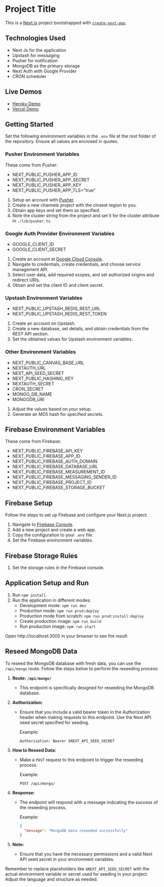# Project Title

This is a [Next.js](https://nextjs.org/) project bootstrapped with [`create-next-app`](https://github.com/vercel/next.js/tree/canary/packages/create-next-app).

## Technologies Used

- Next Js for the application
- Upstash for messaging
- Pusher for notification
- MongoDB as the primary storage
- Next Auth with Google Provider
- CRON scheduler

## Live Demos

- [Heroku Demo](https://unigrow-a732c2389a03.herokuapp.com/)
- [Vercel Demo](https://unigrow.vercel.app/)

## Getting Started

Set the following environment variables in the `.env` file at the root folder of the repository. Ensure all values are enclosed in quotes.

### Pusher Environment Variables

These come from Pusher:

- NEXT_PUBLIC_PUSHER_APP_ID
- NEXT_PUBLIC_PUSHER_APP_SECRET
- NEXT_PUBLIC_PUSHER_APP_KEY
- NEXT_PUBLIC_PUSHER_APP_TLS="true"

1. Setup an account with [Pusher](https://www.pusher.com/).
2. Create a new channels project with the closest region to you.
3. Obtain app keys and set them as specified.
4. Note the cluster string from the project and set it for the cluster attribute in `./lib/pusher.ts`.

### Google Auth Provider Environment Variables

- GOOGLE_CLIENT_ID
- GOOGLE_CLIENT_SECRET

1. Create an account at [Google Cloud Console](https://console.cloud.google.com/apis/dashboard).
2. Navigate to credentials, create credentials, and choose service management API.
3. Select user data, add required scopes, and set authorized origins and redirect URIs.
4. Obtain and set the client ID and client secret.

### Upstash Environment Variables

- NEXT_PUBLIC_UPSTASH_REDIS_REST_URL
- NEXT_PUBLIC_UPSTASH_REDIS_REST_TOKEN

1. Create an account on Upstash.
2. Create a new database, set details, and obtain credentials from the REST API section.
3. Set the obtained values for Upstash environment variables.

### Other Environment Variables

- NEXT_PUBLIC_CANVAS_BASE_URL
- NEXTAUTH_URL
- NEXT_API_SEED_SECRET
- NEXT_PUBLIC_HASHING_KEY
- NEXTAUTH_SECRET
- CRON_SECRET
- MONGO_DB_NAME
- MONGODB_URI

1. Adjust the values based on your setup.
2. Generate an MD5 hash for specified secrets.

## Firebase Environment Variables

These come from Firebase:

- NEXT_PUBLIC_FIREBASE_API_KEY
- NEXT_PUBLIC_FIREBASE_APP_ID
- NEXT_PUBLIC_FIREBASE_AUTH_DOMAIN
- NEXT_PUBLIC_FIREBASE_DATABASE_URL
- NEXT_PUBLIC_FIREBASE_MEASUREMENT_ID
- NEXT_PUBLIC_FIREBASE_MESSAGING_SENDER_ID
- NEXT_PUBLIC_FIREBASE_PROJECT_ID
- NEXT_PUBLIC_FIREBASE_STORAGE_BUCKET

## Firebase Setup

Follow the steps to set up Firebase and configure your Next.js project.

1. Navigate to [Firebase Console](https://firebase.google.com/).
2. Add a new project and create a web app.
3. Copy the configuration to your `.env` file.
4. Set the Firebase environment variables.

## Firebase Storage Rules

1. Set the storage rules in the Firebase console.

## Application Setup and Run

1. Run `npm install`.
2. Run the application in different modes:
   - Development mode: `npm run dev`
   - Production mode: `npm run prod:deploy`
   - Production mode from scratch: `npm run prod:install:deploy`
   - Create production image: `npm run build`
   - Run production image: `npm run start`

Open http://localhost:3000 in your browser to see the result.


## Reseed MongoDB Data

To reseed the MongoDB database with fresh data, you can use the `/api/mongo` route. Follow the steps below to perform the reseeding process:

1. **Route: `/api/mongo/`**

   - This endpoint is specifically designed for reseeding the MongoDB database.

2. **Authorization:**

   - Ensure that you include a valid bearer token in the Authorization header when making requests to this endpoint. Use the Next API seed secret specified for seeding.

     Example:
     ```plaintext
     Authorization: Bearer $NEXT_API_SEED_SECRET
     ```

3. **How to Reseed Data:**

   - Make a `POST` request to this endpoint to trigger the reseeding process.

     Example:
     ```plaintext
     POST /api/mongo/
     ```

4. **Response:**

   - The endpoint will respond with a message indicating the success of the reseeding process.

     Example:
     ```json
     {
       "message": "MongoDB data reseeded successfully"
     }
     ```

5. **Note:**

   - Ensure that you have the necessary permissions and a valid Next API seed secret in your environment variables.

Remember to replace placeholders like `$NEXT_API_SEED_SECRET` with the actual environment variable or secret used for seeding in your project. Adjust the language and structure as needed.